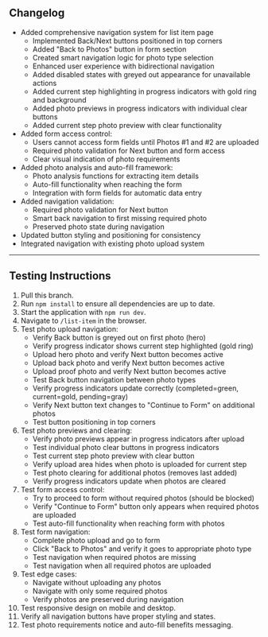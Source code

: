 ## Changelog

- Added comprehensive navigation system for list item page
  - Implemented Back/Next buttons positioned in top corners
  - Added "Back to Photos" button in form section
  - Created smart navigation logic for photo type selection
  - Enhanced user experience with bidirectional navigation
  - Added disabled states with greyed out appearance for unavailable actions
  - Added current step highlighting in progress indicators with gold ring and background
  - Added photo previews in progress indicators with individual clear buttons
  - Added current step photo preview with clear functionality
- Added form access control:
  - Users cannot access form fields until Photos #1 and #2 are uploaded
  - Required photo validation for Next button and form access
  - Clear visual indication of photo requirements
- Added photo analysis and auto-fill framework:
  - Photo analysis functions for extracting item details
  - Auto-fill functionality when reaching the form
  - Integration with form fields for automatic data entry
- Added navigation validation:
  - Required photo validation for Next button
  - Smart back navigation to first missing required photo
  - Preserved photo state during navigation
- Updated button styling and positioning for consistency
- Integrated navigation with existing photo upload system

---

## Testing Instructions

1. Pull this branch.
2. Run `npm install` to ensure all dependencies are up to date.
3. Start the application with `npm run dev`.
4. Navigate to `/list-item` in the browser.
5. Test photo upload navigation:
   - Verify Back button is greyed out on first photo (hero)
   - Verify progress indicator shows current step highlighted (gold ring)
   - Upload hero photo and verify Next button becomes active
   - Upload back photo and verify Next button becomes active
   - Upload proof photo and verify Next button becomes active
   - Test Back button navigation between photo types
   - Verify progress indicators update correctly (completed=green, current=gold, pending=gray)
   - Verify Next button text changes to "Continue to Form" on additional photos
   - Test button positioning in top corners
6. Test photo previews and clearing:
   - Verify photo previews appear in progress indicators after upload
   - Test individual photo clear buttons in progress indicators
   - Test current step photo preview with clear button
   - Verify upload area hides when photo is uploaded for current step
   - Test photo clearing for additional photos (removes last added)
   - Verify progress indicators update when photos are cleared
7. Test form access control:
   - Try to proceed to form without required photos (should be blocked)
   - Verify "Continue to Form" button only appears when required photos are uploaded
   - Test auto-fill functionality when reaching form with photos
8. Test form navigation:
   - Complete photo upload and go to form
   - Click "Back to Photos" and verify it goes to appropriate photo type
   - Test navigation when required photos are missing
   - Test navigation when all required photos are uploaded
9. Test edge cases:
   - Navigate without uploading any photos
   - Navigate with only some required photos
   - Verify photos are preserved during navigation
10. Test responsive design on mobile and desktop.
11. Verify all navigation buttons have proper styling and states.
12. Test photo requirements notice and auto-fill benefits messaging. 